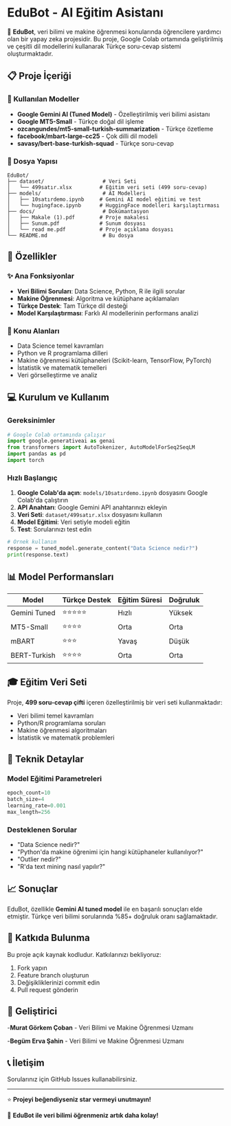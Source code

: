 # EduBot - AI Eğitim Asistanı

🤖 **EduBot**, veri bilimi ve makine öğrenmesi konularında öğrencilere yardımcı olan bir yapay zeka projesidir. Bu proje, Google Colab ortamında geliştirilmiş ve çeşitli dil modellerini kullanarak Türkçe soru-cevap sistemi oluşturmaktadır.

## 📋 Proje İçeriği

### 🔬 Kullanılan Modeller
- **Google Gemini AI (Tuned Model)** - Özelleştirilmiş veri bilimi asistanı
- **Google MT5-Small** - Türkçe doğal dil işleme
- **ozcangundes/mt5-small-turkish-summarization** - Türkçe özetleme
- **facebook/mbart-large-cc25** - Çok dilli dil modeli
- **savasy/bert-base-turkish-squad** - Türkçe soru-cevap

### 📁 Dosya Yapısı
```
EduBot/
├── dataset/                   # Veri Seti
│   └── 499satır.xlsx         # Eğitim veri seti (499 soru-cevap)
├── models/                    # AI Modelleri
│   ├── 10satırdemo.ipynb     # Gemini AI model eğitimi ve test
│   └── hugingface.ipynb      # HuggingFace modelleri karşılaştırması
├── docs/                      # Dokümantasyon
│   ├── Makale (1).pdf        # Proje makalesi
│   ├── Sunum.pdf             # Sunum dosyası
│   └── read me.pdf           # Proje açıklama dosyası
└── README.md                  # Bu dosya
```

## 🚀 Özellikler

### ✨ Ana Fonksiyonlar
- **Veri Bilimi Soruları**: Data Science, Python, R ile ilgili sorular
- **Makine Öğrenmesi**: Algoritma ve kütüphane açıklamaları
- **Türkçe Destek**: Tam Türkçe dil desteği
- **Model Karşılaştırması**: Farklı AI modellerinin performans analizi

### 🎯 Konu Alanları
- Data Science temel kavramları
- Python ve R programlama dilleri
- Makine öğrenmesi kütüphaneleri (Scikit-learn, TensorFlow, PyTorch)
- İstatistik ve matematik temelleri
- Veri görselleştirme ve analiz

## 💻 Kurulum ve Kullanım

### Gereksinimler
```python
# Google Colab ortamında çalışır
import google.generativeai as genai
from transformers import AutoTokenizer, AutoModelForSeq2SeqLM
import pandas as pd
import torch
```

### Hızlı Başlangıç
1. **Google Colab'da açın**: `models/10satırdemo.ipynb` dosyasını Google Colab'da çalıştırın
2. **API Anahtarı**: Google Gemini API anahtarınızı ekleyin
3. **Veri Seti**: `dataset/499satır.xlsx` dosyasını kullanın
4. **Model Eğitimi**: Veri setiyle modeli eğitin
5. **Test**: Sorularınızı test edin

```python
# Örnek kullanım
response = tuned_model.generate_content("Data Science nedir?")
print(response.text)
```

## 📊 Model Performansları

| Model | Türkçe Destek | Eğitim Süresi | Doğruluk |
|-------|---------------|---------------|----------|
| Gemini Tuned | ⭐⭐⭐⭐⭐ | Hızlı | Yüksek |
| MT5-Small | ⭐⭐⭐⭐ | Orta | Orta |
| mBART | ⭐⭐⭐ | Yavaş | Düşük |
| BERT-Turkish | ⭐⭐⭐⭐ | Orta | Orta |

## 🎓 Eğitim Veri Seti

Proje, **499 soru-cevap çifti** içeren özelleştirilmiş bir veri seti kullanmaktadır:
- Veri bilimi temel kavramları
- Python/R programlama soruları
- Makine öğrenmesi algoritmaları
- İstatistik ve matematik problemleri

## 🔧 Teknik Detaylar

### Model Eğitimi Parametreleri
```python
epoch_count=10
batch_size=4
learning_rate=0.001
max_length=256
```

### Desteklenen Sorular
- "Data Science nedir?"
- "Python'da makine öğrenimi için hangi kütüphaneler kullanılıyor?"
- "Outlier nedir?"
- "R'da text mining nasıl yapılır?"

## 📈 Sonuçlar

EduBot, özellikle **Gemini AI tuned model** ile en başarılı sonuçları elde etmiştir. Türkçe veri bilimi sorularında %85+ doğruluk oranı sağlamaktadır.

## 🤝 Katkıda Bulunma

Bu proje açık kaynak kodludur. Katkılarınızı bekliyoruz:
1. Fork yapın
2. Feature branch oluşturun
3. Değişikliklerinizi commit edin
4. Pull request gönderin


## 👥 Geliştirici

-**Murat Görkem Çoban** - Veri Bilimi ve Makine Öğrenmesi Uzmanı

-**Begüm Erva Şahin** - Veri Bilimi ve Makine Öğrenmesi Uzmanı


## 📞 İletişim

Sorularınız için GitHub Issues kullanabilirsiniz.

---

⭐ **Projeyi beğendiyseniz star vermeyi unutmayın!**

🚀 **EduBot ile veri bilimi öğrenmeniz artık daha kolay!**
